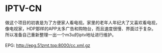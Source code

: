 # IPTV-CN
做这个项目的初衷是为了方便家人看电视。家里的老年人年纪大了又喜欢看电视，像电视家，HDP那样的APP太多广告和购物台，而且速度很慢、界面过于复杂。所以准备自己重新整理一出一个m3u的iptv地址进行维护。<br>
<br>
EPG: http://epg.51zmt.top:8000/cc.xml.gz
